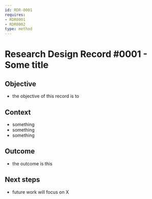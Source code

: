 ```yaml
---
id: RDR-0001
requires:
- RDR0001
- RDR0002
type: method
---
```


# Research Design Record #0001 - Some title

## Objective

- the objective of this record is to

## Context

- something
- something
- something

## Outcome

- the outcome is this

## Next steps

- future work will focus on X